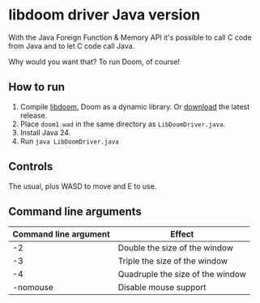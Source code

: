 # libdoom driver Java version
With the Java Foreign Function & Memory API it's possible to call C code from Java and to let C code call Java.

Why would you want that? To run Doom, of course!

## How to run
1. Compile [libdoom](.), Doom as a dynamic library. Or [download](https://github.com/FrenkelS/libdoom/releases) the latest release.
2. Place `doom1.wad` in the same directory as `LibDoomDriver.java`.
3. Install Java 24.
4. Run `java LibDoomDriver.java`

## Controls
The usual, plus WASD to move and E to use.

## Command line arguments
|Command line argument|Effect                          |
|---------------------|--------------------------------|
|-2                   |Double    the size of the window|
|-3                   |Triple    the size of the window|
|-4                   |Quadruple the size of the window|
|-nomouse             |Disable mouse support           |
